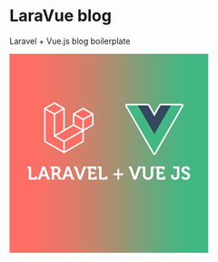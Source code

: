 # LaraVue blog
Laravel + Vue.js blog boilerplate

<img src="resources/images/laravel-vue-logos.png" alt="Laravel and Vue.js" align="center" />